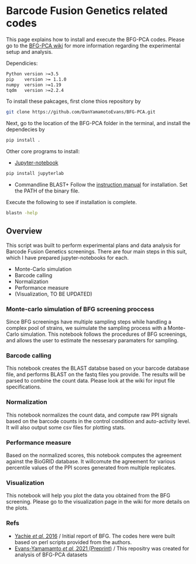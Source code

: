 # Barcode Fusion Genetics related codes

This page explains how to install and execute the BFG-PCA codes.
Please go to the [BFG-PCA wiki](https://github.com/DanYamamotoEvans/BFG-PCA/wiki) for more information regarding the experimental setup and analysis.

Dependicies:
```sh
Python version >=3.5
pip    version >= 1.1.0
numpy  version >=1.19 
tqdm   version >=2.2.4
```
To install these pakcages, first clone thios repository by
```sh
git clone https://github.com/DanYamamotoEvans/BFG-PCA.git
```

Next, go to the location of the BFG-PCA folder in the terminal, and install the dependecies by
```sh
pip install .
```

Other core programs to install:
- [Jupyter-notebook](https://jupyter.org/install)
```sh
pip install jupyterlab
```
- Commandline BLAST+
Follow the [instruction manual](https://www.ncbi.nlm.nih.gov/books/NBK569861/) for installation.
Set the PATH of the binary file.

Execute the following to see if installation is complete.
```sh
blastn -help
```
    
## Overview
This script was built to perform experimental plans and data analysis for Barcode Fusion Genetics screenings. There are four main steps in this suit, which I have prepared jupyter-notebooks for each.

- Monte-Carlo simulation
- Barcode calling
- Normalization
- Performance measure
- (Visualization, TO BE UPDATED)

### Monte-carlo simulation of BFG screening proccess
Since BFG screenings have multiple sampling steps while handling a complex pool of strains, we suimulate the sampling process with a Monte-Carlo simulation. This notebook follows the procedures of BFG screenings, and allows the user to estimate the nessesary paramaters for sampling. 

### Barcode calling
This notebook creates the BLAST databse based on your barcode database file, and performs BLAST on the fastq files you provide. The results will be parsed to combine the count data. Please look at the wiki for input file specifications.

### Normalization
This notebook normalizes the count data, and compute raw PPI signals based on the barcode counts in the control condition and auto-activity level.
It will also output some csv files for plotting stats.

### Performance measure
Based on the normalized scores, this notebook computes the agreement against the BioGRID database. It willcomute the agreement for various percentile values of the PPI scores generated from multiple replicates.


### Visualization
This notebook will help you plot the data you obtained from the BFG screening. Please go to the visualization page in the wiki for more details on the plots.

### Refs
- [Yachie _et al_, 2016](https://www.embopress.org/doi/full/10.15252/msb.20156660) / Initial report of BFG. The codes here were built based on perl scripts provided from the authors.
- [Evans-Yamamamto _et al_, 2021 (Preprint)](https://www.biorxiv.org/content/10.1101/2021.07.27.453987v1) / This repositry was created for analysis of BFG-PCA datasets
